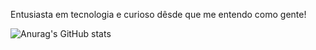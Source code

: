 Entusiasta em tecnologia e curioso dêsde que me entendo como gente!

![Anurag's GitHub stats](https://github-readme-stats.vercel.app/api?username=raulpesilva&count_private=true&show_icons=true)
